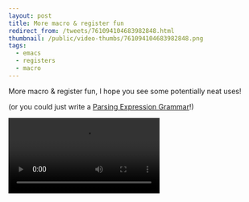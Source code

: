 ```yaml
---
layout: post
title: More macro & register fun
redirect_from: /tweets/761094104683982848.html
thumbnail: /public/video-thumbs/761094104683982848.png
tags:
  - emacs
  - registers
  - macro
---
```


More macro & register fun, I hope you see some potentially neat uses!

(or you could just write a [Parsing Expression Grammar](https://en.wikipedia.org/wiki/Parsing_expression_grammar)!)

<video controls autoplay loop>
  <source src="/public/videos/761094104683982848.mp4" type="video/mp4">
    Sorry your browser does not support the video tag, maybe time to upgrade?
</video>
